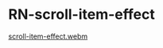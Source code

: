 # RN-scroll-item-effect

[scroll-item-effect.webm](https://user-images.githubusercontent.com/76502966/202577873-a2e4ae8b-bc73-4ce3-9491-8e76e7fa69e9.webm)
